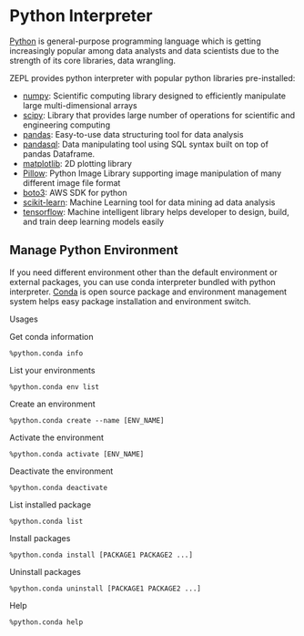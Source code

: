 <h1> Python Interpreter </h1>

[Python](https://www.python.org/) is general-purpose programming language which is getting increasingly popular among data analysts and data scientists due to the strength of its core libraries, data wrangling.

ZEPL provides python interpreter with popular python libraries pre-installed:

 * [numpy](http://www.numpy.org/): Scientific computing library designed to efficiently manipulate large multi-dimensional arrays
 * [scipy](https://www.scipy.org/): Library that provides large number of operations for scientific and engineering computing
 * [pandas](http://pandas.pydata.org/): Easy-to-use data structuring tool for data analysis
 * [pandasql](https://pypi.python.org/pypi/pandasql): Data manipulating tool using SQL syntax built on top of pandas Dataframe.
 * [matplotlib](http://matplotlib.org/): 2D plotting library
 * [Pillow](https://python-pillow.org/): Python Image Library supporting image manipulation of many different image file format
 * [boto3](http://boto3.readthedocs.io/en/latest/): AWS SDK for python
 * [scikit-learn](http://scikit-learn.org/): Machine Learning tool for data mining ad data analysis
 * [tensorflow](https://www.tensorflow.org/): Machine intelligent library helps developer to design, build, and train deep learning models easily

## Manage Python Environment

If you need different environment other than the default environment or external packages, you can use conda interpreter bundled with python interpreter. [Conda](https://conda.io/docs/) is open source package and environment management system helps easy package installation and environment switch.

Usages

Get conda information
```
%python.conda info
```
List your environments
```
%python.conda env list
```
Create an environment
```
%python.conda create --name [ENV_NAME]
```
Activate the environment
```
%python.conda activate [ENV_NAME]
```
Deactivate the environment
```
%python.conda deactivate
```
List installed package
```
%python.conda list
```
Install packages
```
%python.conda install [PACKAGE1 PACKAGE2 ...]
```
Uninstall packages
```
%python.conda uninstall [PACKAGE1 PACKAGE2 ...]
```
Help
```
%python.conda help
```
